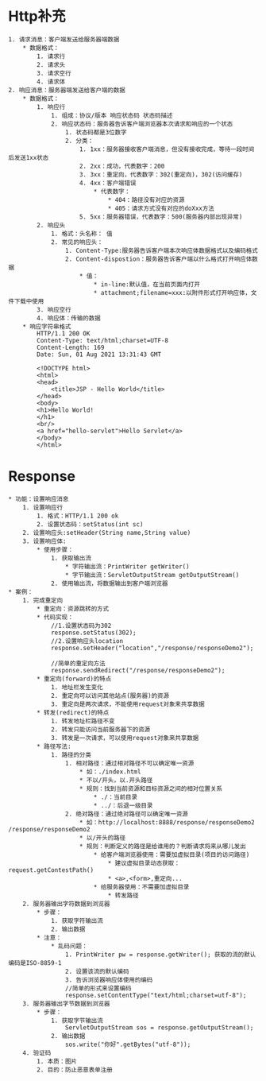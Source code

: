 # Http补充
	1. 请求消息：客户端发送给服务器端数据
		* 数据格式：
			1. 请求行
			2. 请求头
			3. 请求空行
			4. 请求体
	2. 响应消息：服务器端发送给客户端的数据
		* 数据格式：
			1. 响应行
				1. 组成：协议/版本 响应状态码 状态码描述
				2. 响应状态码：服务器告诉客户端浏览器本次请求和响应的一个状态
					1. 状态码都是3位数字
					2. 分类：
						1. 1xx：服务器接收客户端消息，但没有接收完成，等待一段时间后发送1xx状态
						2. 2xx：成功，代表数字：200
						3. 3xx：重定向，代表数字：302(重定向)，302(访问缓存)
						4. 4xx：客户端错误
							* 代表数字：
								* 404：路径没有对应的资源
								* 405：请求方式没有对应的doXxx方法
						5. 5xx：服务器错误，代表数字：500(服务器内部出现异常)
			2. 响应头
				1. 格式：头名称： 值
				2. 常见的响应头：
					1. Content-Type:服务器告诉客户端本次响应体数据格式以及编码格式
					2. Content-dispostion：服务器告诉客户端以什么格式打开响应体数据
						* 值：
							* in-line:默认值，在当前页面内打开
							* attachment;filename=xxx:以附件形式打开响应体，文件下载中使用
			3. 响应空行
			4. 响应体：传输的数据
		* 响应字符串格式
			HTTP/1.1 200 OK
			Content-Type: text/html;charset=UTF-8
			Content-Length: 169
			Date: Sun, 01 Aug 2021 13:31:43 GMT

			<!DOCTYPE html>
			<html>
			<head>
			    <title>JSP - Hello World</title>
			</head>
			<body>
			<h1>Hello World!
			</h1>
			<br/>
			<a href="hello-servlet">Hello Servlet</a>
			</body>
			</html>
# Response
	* 功能：设置响应消息
		1. 设置响应行
			1. 格式：HTTP/1.1 200 ok
			2. 设置状态码：setStatus(int sc)
		2. 设置响应头:setHeader(String name,String value)
		3. 设置响应体:
			* 使用步骤：
				1. 获取输出流
					* 字符输出流：PrintWriter getWriter()
					* 字节输出流：ServletOutputStream getOutputStream()
				2. 使用输出流，将数据输出到客户端浏览器
	* 案例：
		1. 完成重定向
			* 重定向：资源跳转的方式
			* 代码实现：
				//1.设置状态码为302
		        response.setStatus(302);
		        //2.设置响应头location
		        response.setHeader("location","/response/responseDemo2");
		
		        //简单的重定向方法
		        response.sendRedirect("/response/responseDemo2");
			* 重定向(forward)的特点
				1. 地址栏发生变化
				2. 重定向可以访问其他站点(服务器)的资源
				3. 重定向是两次请求，不能使用request对象来共享数据
			* 转发(redirect)的特点
				1. 转发地址栏路径不变
				2. 转发只能访问当前服务器下的资源
				3. 转发是一次请求，可以使用request对象来共享数据
			* 路径写法:
				1. 路径的分类
					1. 相对路径：通过相对路径不可以确定唯一资源
						* 如：./index.html
						* 不以/开头，以.开头路径
						* 规则：找到当前资源和目标资源之间的相对位置关系
							* ./：当前目录
							* ../：后退一级目录
					2. 绝对路径：通过绝对路径可以确定唯一资源
						* 如：http://localhost:8888/response/responseDemo2	/response/responseDemo2
						* 以/开头的路径
						* 规则：判断定义的路径是给谁用的？判断请求将来从哪儿发出 
							* 给客户端浏览器使用：需要加虚拟目录(项目的访问路径)
								* 建议虚拟目录动态获取：request.getContestPath()
								* <a>,<form>,重定向...
							* 给服务器使用：不需要加虚拟目录
								* 转发路径
		2. 服务器输出字符数据到浏览器
			* 步骤：
				1. 获取字符输出流
				2. 输出数据
			* 注意：
				* 乱码问题：
					1. PrintWriter pw = response.getWriter(); 获取的流的默认编码是ISO-8859-1
					2. 设置该流的默认编码
					3. 告诉浏览器响应体使用的编码
					//简单的形式来设置编码
        			response.setContentType("text/html;charset=utf-8");
		3. 服务器输出字节数据到浏览器
			* 步骤：
				1. 获取字节输出流
					ServletOutputStream sos = response.getOutputStream();
				2. 输出数据
					sos.write("你好".getBytes("utf-8"));
		4. 验证码
			1. 本质：图片
			2. 目的：防止恶意表单注册